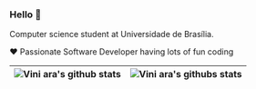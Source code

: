### Hello 👋

<!--
**Vini-ara/Vini-ara** is a ✨ _special_ ✨ repository because its `README.md` (this file) appears on your GitHub profile.

Here are some ideas to get you started:

- 🔭 I’m currently working on ...
- 🌱 I’m currently learning ...
- 👯 I’m looking to collaborate on ...
- 🤔 I’m looking for help with ...
- 💬 Ask me about ...
- 📫 How to reach me: ...
- 😄 Pronouns: ...
- ⚡ Fun fact: ...
-->

Computer science student at Universidade de Brasília.

❤️ Passionate Software Developer having lots of fun coding


| <img src="https://github-readme-stats.vercel.app/api?username=Vini-ara&show_icons=true&include_all_commits=true&theme=material-palenight&hide_border=true&hide=issues,contribs" alt="Vini ara's github stats" /> | <img src="https://github-readme-stats.vercel.app/api/top-langs?username=Vini-ara&layout=compact&theme=material-palenight&hide_border=true" alt="Vini ara's githubs stats"/> |
| ------------- | ------------- |
